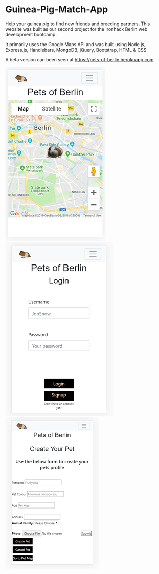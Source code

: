 # Guinea-Pig-Match-App
Help your guinea pig to find new friends and breeding partners.  This website was built as our second project for the Ironhack Berlin web development bootcamp.  

It primarily uses the Google Maps API and was built using Node.js, Express.js, Handlebars, MongoDB, jQuery, Bootstrap, HTML & CSS

A beta version can been seen at https://pets-of-berlin.herokuapp.com

![Alt text](/public/images/poBpic1.png?raw=true "Pets of Berlin")
![Alt text](/public/images/poBpic2.png?raw=true "Pets of Berlin")
![Alt text](/public/images/poBpic3.png?raw=true "Pets of Berlin")
